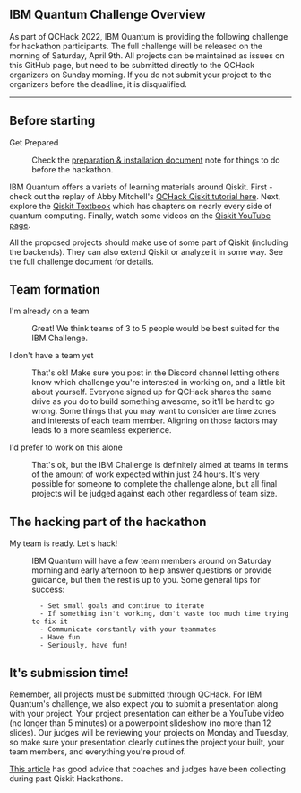 ## IBM Quantum Challenge Overview

As part of QCHack 2022, IBM Quantum is providing the following challenge for hackathon participants. The full challenge will be released on the morning of Saturday, April 9th. All projects can be maintained as issues on this GitHub page, but need to be submitted directly to the QCHack organizers on Sunday morning. If you do not submit your project to the organizers before the deadline, it is disqualified. 


------

## Before starting

<dl>
    <dt name="get-prepared">Get Prepared</dt>
    <dd>
      
Check the [preparation & installation document](preparation%26installation.md) note for things to do before the hackathon.

</dd>

        
IBM Quantum offers a variets of learning materials around Qiskit. First - check out the replay of Abby Mitchell's [QCHack Qiskit tutorial here](https://www.twitch.tv/quantumcoalition). Next, explore the [Qiskit Textbook](https://qiskit.org/textbook-beta/) which has chapters on nearly every side of quantum computing. Finally, watch some videos on the [Qiskit YouTube page](https://www.youtube.com/c/qiskit). 

All the proposed projects should make use of some part of Qiskit (including the backends). They can also extend Qiskit or analyze it in some way. See the full challenge document for details.

</dd>

## Team formation

<dl>
    <dt name="participate">I'm already on a team</dt>
    <dd>

 Great! We think teams of 3 to 5 people would be best suited for the IBM Challenge.
        
</dd>
    <dt name="reassign">I don't have a team yet</dt>
    <dd>

That's ok! Make sure you post in the Discord channel letting others know which challenge you're interested in working on, and a little bit about yourself. Everyone signed up for QCHack shares the same drive as you do to build something awesome, so it'll be hard to go wrong. Some things that you may want to consider are time zones and interests of each team member. Aligning on those factors may leads to a more seamless experience.

</dd>
   <dt name="nothing">I'd prefer to work on this alone</dt>
<dd>

That's ok, but the IBM Challenge is definitely aimed at teams in terms of the amount of work expected within just 24 hours. It's very possible for someone to complete the challenge alone, but all final projects will be judged against each other regardless of team size. 

</dl>

## The hacking part of the hackathon

<dl>
  <dt name="ready">My team is ready. Let's hack!</dt>  
  <dd>
      
IBM Quantum will have a few team members around on Saturday morning and early afternoon to help answer questions or provide guidance, but then the rest is up to you. Some general tips for success:
      
      - Set small goals and continue to iterate
      - If something isn't working, don't waste too much time trying to fix it
      - Communicate constantly with your teammates 
      - Have fun
      - Seriously, have fun! 

</dd>

</dl>

## It's submission time!

Remember, all projects must be submitted through QCHack. For IBM Quantum's challenge, we also expect you to submit a presentation along with your project. Your project presentation can either be a YouTube video (no longer than 5 minutes) or a powerpoint slideshow (no more than 12 slides). Our judges will be reviewing your projects on Monday and Tuesday, so make sure your presentation clearly outlines the project your built, your team members, and everything you're proud of. 

[This article](https://medium.com/qiskit/6-tips-for-an-amazing-qiskit-hackathon-presentation-e6cea20ce3b3) has good advice that coaches and judges have been collecting during past Qiskit Hackathons. 




